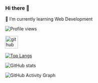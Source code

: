 ### Hi there 👋

 🌱 I’m currently learning Web Development 

![Profile views](https://gpvc.arturio.dev/Habibaferdausi)  


[<img src='https://cdn.jsdelivr.net/npm/simple-icons@3.0.1/icons/github.svg' alt='github' height='40'>](https://github.com/Habibaferdausi)  



[![Top Langs](https://github-readme-stats.vercel.app/api/top-langs/?username=Habibaferdausi)](https://github.com/anuraghazra/github-readme-stats)

![GitHub stats](https://github-readme-stats.vercel.app/api?username=Habibaferdausi&show_icons=true&count_private=true)  

![GitHub Activity Graph](https://activity-graph.herokuapp.com/graph?username=Habibaferdausi)  


